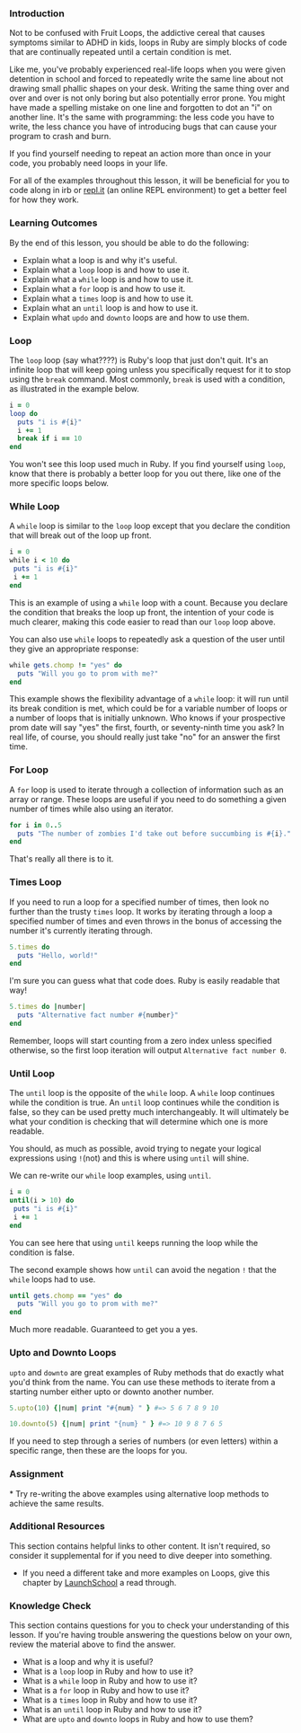 ### Introduction

Not to be confused with Fruit Loops, the addictive cereal that causes symptoms similar to ADHD in kids, loops in Ruby are simply blocks of code that are continually repeated until a certain condition is met.

Like me, you've probably experienced real-life loops when you were given detention in school and forced to repeatedly write the same line about not drawing small phallic shapes on your desk. Writing the same thing over and over and over is not only boring but also potentially error prone. You might have made a spelling mistake on one line and forgotten to dot an "i" on another line. It's the same with programming: the less code you have to write, the less chance you have of introducing bugs that can cause your program to crash and burn.

If you find yourself needing to repeat an action more than once in your code, you probably need loops in your life.

For all of the examples throughout this lesson, it will be beneficial for you to code along in irb or [repl.it](https://repl.it/languages/ruby) (an online REPL environment) to get a better feel for how they work.

### Learning Outcomes
By the end of this lesson, you should be able to do the following:

 - Explain what a loop is and why it's useful.
 - Explain what a `loop` loop is and how to use it.
 - Explain what a `while` loop is and how to use it.
 - Explain what a `for` loop is and how to use it.
 - Explain what a `times` loop is and how to use it.
 - Explain what an `until` loop is and how to use it.
 - Explain what `updo` and `downto` loops are and how to use them.

### Loop
The `loop` loop (say what????) is Ruby's loop that just don't quit. It's an infinite loop that will keep going unless you specifically request for it to stop using the `break` command. Most commonly, `break` is used with a condition, as illustrated in the example below.

~~~ruby
i = 0
loop do
  puts "i is #{i}"
  i += 1
  break if i == 10
end
~~~

You won't see this loop used much in Ruby. If you find yourself using `loop`, know that there is probably a better loop for you out there, like one of the more specific loops below.

### While Loop

A `while` loop is similar to the `loop` loop except that you declare the condition that will break out of the loop up front.

~~~ruby
i = 0
while i < 10 do
 puts "i is #{i}"
 i += 1
end
~~~

This is an example of using a `while` loop with a count. Because you declare the condition that breaks the loop up front, the intention of your code is much clearer, making this code easier to read than our `loop` loop above.

You can also use `while` loops to repeatedly ask a question of the user until they give an appropriate response:

~~~ruby
while gets.chomp != "yes" do
  puts "Will you go to prom with me?"
end
~~~

This example shows the flexibility advantage of a `while` loop: it will run until its break condition is met, which could be for a variable number of loops or a number of loops that is initially unknown. Who knows if your prospective prom date will say "yes" the first, fourth, or seventy-ninth time you ask? In real life, of course, you should really just take "no" for an answer the first time.


### For Loop

A `for` loop is used to iterate through a collection of information such as an array or range. These loops are useful if you need to do something a given number of times while also using an iterator. 

~~~ruby
for i in 0..5
  puts "The number of zombies I'd take out before succumbing is #{i}."
end
~~~

That's really all there is to it.


### Times Loop

If you need to run a loop for a specified number of times, then look no further than the trusty `times` loop. It works by iterating through a loop a specified number of times and even throws in the bonus of accessing the number it's currently iterating through.

~~~ruby
5.times do
  puts "Hello, world!"
end
~~~

I'm sure you can guess what that code does. Ruby is easily readable that way!

~~~ruby
5.times do |number|
  puts "Alternative fact number #{number}"
end
~~~

Remember, loops will start counting from a zero index unless specified otherwise, so the first loop iteration will output `Alternative fact number 0`.


### Until Loop

The `until` loop is the opposite of the `while` loop. A `while` loop continues while the condition is true. An `until` loop continues while the condition is false, so they can be used pretty much interchangeably. It will ultimately be what your condition is checking that will determine which one is more readable.

You should, as much as possible, avoid trying to negate your logical expressions using `!`(not) and this is where using `until` will shine.

We can re-write our `while` loop examples, using `until`.


~~~ruby
i = 0
until(i > 10) do
 puts "i is #{i}"
 i += 1
end
~~~

You can see here that using `until` keeps running the loop while the condition is false.

The second example shows how `until` can avoid the negation `!` that the `while` loops had to use.

~~~ruby
until gets.chomp == "yes" do
  puts "Will you go to prom with me?"
end
~~~
Much more readable. Guaranteed to get you a yes.


### Upto and Downto Loops

`upto` and `downto` are great examples of Ruby methods that do exactly what you'd think from the name. You can use these methods to iterate from a starting number either upto or downto another number.

~~~ruby
5.upto(10) {|num| print "#{num} " } #=> 5 6 7 8 9 10

10.downto(5) {|num| print "{num} " } #=> 10 9 8 7 6 5
~~~

If you need to step through a series of numbers (or even letters) within a specific range, then these are the loops for you.


### Assignment

<div class="lesson-content__panel" markdown="1">
* Try re-writing the above examples using alternative loop methods to achieve the same results.
</div>

### Additional Resources
This section contains helpful links to other content. It isn't required, so consider it supplemental for if you need to dive deeper into something.

* If you need a different take and more examples on Loops, give this chapter by [LaunchSchool](https://launchschool.com/books/ruby/read/loops_iterators#simpleloop) a read through.

### Knowledge Check
This section contains questions for you to check your understanding of this lesson. If you're having trouble answering the questions below on your own, review the material above to find the answer.

 * What is a loop and why it is useful?
 * What is a `loop` loop in Ruby and how to use it?
 * What is a `while` loop in Ruby and how to use it?
 * What is a `for` loop in Ruby and how to use it?
 * What is a `times` loop in Ruby and how to use it?
 * What is an `until` loop in Ruby and how to use it?
 * What are `upto` and `downto` loops in Ruby and how to use them?